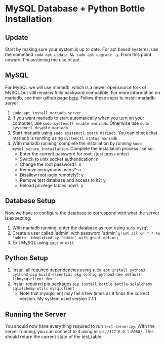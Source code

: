 # MySQL Database + Python Bottle Installation
## Update
Start by making sure your system is up to date. For apt based systems, use the command ```sudo apt update && sudo apt upgrade -y```.
From this point onward, I'm assuming the use of apt.
## MySQL
For MySQL we will use mariadb, which is a newer opensource fork of MySQL but still remains fully backward compatible. For more information on mariadb, see their github page [here](https://www.github.com/mariadb). Follow these steps to install mariadb-server

1. ```sudo apt install mariadb-server```
2. If you want mariadb to start automatically when you turn on your computer, use ```sudo systemctl enable mariadb```. Otherwise use ```sudo systemctl disable mariadb```
3. Start mariadb using ```sudo systemctl start mariadb```. You can check that mariadb is running using ```systemctl status mariadb```
4. With mariadb running, complete the installation by running ```sudo mysql_secure_installation```. Complete the installation process like so:
    - Enter the current password for root: (just press enter)
    - Switch to unix socket authentication: n
    - Change the root password?: n
    - Remove anonymous users?: n
    - Disallow root login remotely?: y
    - Remove test database and access to it?: y
    - Reload privilege tables now?: y

## Database Setup
Now we have to configure the database to correspond with what the server is expecting:

1. With mariadb running, enter the database as root using ```sudo mysql```
2. Create a user called 'admin' with password 'admin' ```grant all on *.* to 'admin' identified by 'admin' with grant option;```
3. Exit MySQL using ```quit``` or ```exit```

## Python Setup
1. Install all required dependencies using ```sudo apt install python3 python3-pip build-essential pkg-config python3-dev default-libmysqlclient-dev```
2. Install required pip packages ```pip install bottle bottle-sqlalchemy sqlalchemy-utils mysqlclient```
    - Note that mysqlclient may fail a few times as it finds the correct version. My system used version 2.1.1

## Running the Server
You should now have everything required to run `test-server.py`. With the server running, you can connect to it using `http://127.0.0.1:8080/`. This should return the current state of the test_table. 
